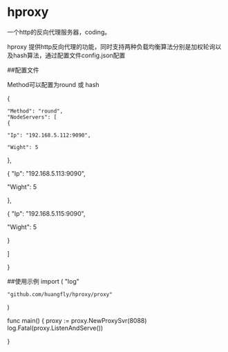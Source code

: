 # hproxy
一个http的反向代理服务器，coding。

hproxy 提供http反向代理的功能，同时支持两种负载均衡算法分别是加权轮询以及hash算法，通过配置文件config.json配置

##配置文件

Method可以配置为round 或 hash

{

	"Method": "round", 
	"NodeServers": [
	{

	"Ip": "192.168.5.112:9090", 

	"Wight": 5
}, 

{
"Ip": "192.168.5.113:9090", 

"Wight": 5

}, 

{
"Ip": "192.168.5.115:9090", 

"Wight": 5

}

]

}

##使用示例
import (
	"log"

	"github.com/huangfly/hproxy/proxy"
)

func main() {
	proxy := proxy.NewProxySvr(8088)
	log.Fatal(proxy.ListenAndServe())

}